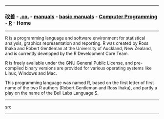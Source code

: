 
---

### [改善](https://github.com/ttltrk/0C/blob/master/README.MD) - [.co.](https://github.com/ttltrk/PRG/blob/master/CODING.MD) - [manuals](https://github.com/ttltrk/PRG/blob/master/MAN.MD) - [basic manuals](https://github.com/ttltrk/PRG/blob/master/MANUALS.MD) - [Computer Programming](https://github.com/ttltrk/PRG/blob/master/C/DOC/CP/CP.MD) - [R](https://github.com/ttltrk/PRG/blob/master/R/BRM/BRM.MD) - Home

---

R is a programming language and software environment for statistical analysis, graphics representation and reporting. 
R was created by Ross Ihaka and Robert Gentleman at the University of Auckland, New Zealand, and is currently developed 
by the R Development Core Team.

R is freely available under the GNU General Public License, and pre-compiled binary versions are provided for 
various operating systems like Linux, Windows and Mac.

This programming language was named R, based on the first letter of first name of the two R authors 
(Robert Gentleman and Ross Ihaka), and partly a play on the name of the Bell Labs Language S.

---

[src](https://www.tutorialspoint.com/r/index.htm)

---
